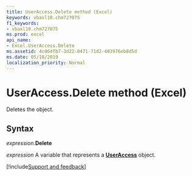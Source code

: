 ```yaml
---
title: UserAccess.Delete method (Excel)
keywords: vbaxl10.chm727075
f1_keywords:
- vbaxl10.chm727075
ms.prod: excel
api_name:
- Excel.UserAccess.Delete
ms.assetid: 4c064fb7-3d22-0471-71d2-403976eb8d5d
ms.date: 05/18/2019
localization_priority: Normal
---
```



# UserAccess.Delete method (Excel)

Deletes the object.


## Syntax

_expression_.**Delete**

_expression_ A variable that represents a **[UserAccess](Excel.UserAccess.md)** object.




[!include[Support and feedback](~/includes/feedback-boilerplate.md)]